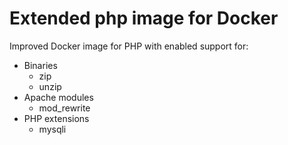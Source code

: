 # Extended php image for Docker

Improved Docker image for PHP with enabled support for:

* Binaries
  * zip
  * unzip
* Apache modules
  * mod_rewrite
* PHP extensions
  * mysqli
